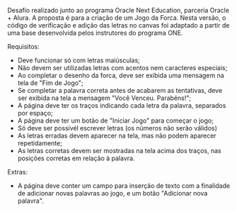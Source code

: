 Desafio realizado junto ao programa Oracle Next Education, parceria Oracle + Alura. A proposta é para a criação de um Jogo da Forca. Nesta versão, o código de verificação e adição das letras no canvas foi adaptado a partir de uma base desenvolvida pelos instrutores do programa ONE.

Requisitos:
- Deve funcionar só com letras maiúsculas;
- Não devem ser utilizadas letras com acentos nem caracteres especiais;
- Ao completar o desenho da forca, deve ser exibida uma mensagem na tela de "Fim de Jogo";
- Se completar a palavra correta antes de acabarem as tentativas, deve ser exibida na tela a mensagem "Você Venceu. Parabéns!";
- A página deve ter os traços indicando cada letra da palavra, separados por espaço;
- A página deve ter um botão de "Iniciar Jogo" para começar o jogo;
- Só deve ser possívél escrever letras (os números não serão válidos)
- As letras erradas devem aparecer na tela, mas não podem aparecer repetidamente;
- As letras corretas devem ser mostradas na tela acima dos traços, nas posições corretas em relação à palavra.

Extras:
- A página deve conter um campo para inserção de texto com a finalidade de adicionar novas palavras ao jogo, e um botão "Adicionar nova palavra".
